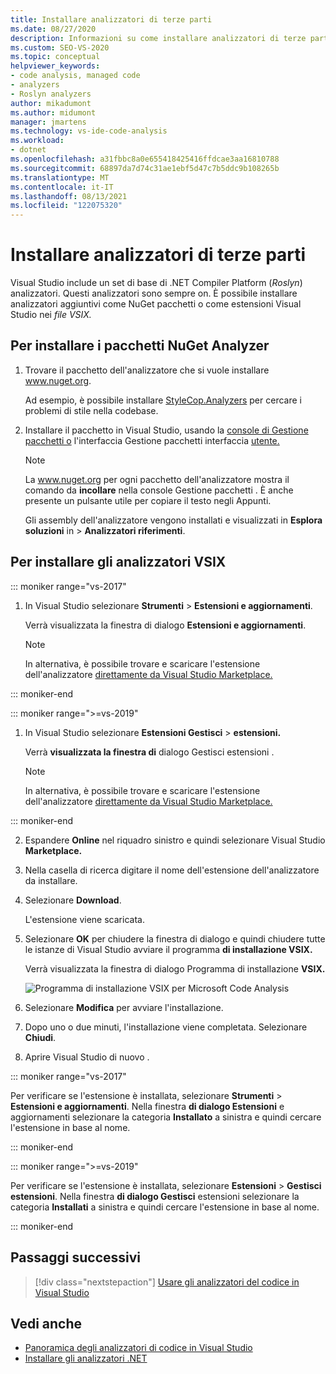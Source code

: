 ```yaml
---
title: Installare analizzatori di terze parti
ms.date: 08/27/2020
description: Informazioni su come installare analizzatori di terze parti in Visual Studio. Informazioni su come installare gli analizzatori nei file con estensione vsix e nei NuGet analyzer.
ms.custom: SEO-VS-2020
ms.topic: conceptual
helpviewer_keywords:
- code analysis, managed code
- analyzers
- Roslyn analyzers
author: mikadumont
ms.author: midumont
manager: jmartens
ms.technology: vs-ide-code-analysis
ms.workload:
- dotnet
ms.openlocfilehash: a31fbbc8a0e655418425416ffdcae3aa16810788
ms.sourcegitcommit: 68897da7d74c31ae1ebf5d47c7b5ddc9b108265b
ms.translationtype: MT
ms.contentlocale: it-IT
ms.lasthandoff: 08/13/2021
ms.locfileid: "122075320"
---
```

# <a name="install-third-party-analyzers"></a>Installare analizzatori di terze parti

Visual Studio include un set di base di .NET Compiler Platform (*Roslyn*) analizzatori. Questi analizzatori sono sempre on. È possibile installare analizzatori aggiuntivi come NuGet pacchetti o come estensioni Visual Studio nei *file VSIX.*

## <a name="to-install-nuget-analyzer-packages"></a>Per installare i pacchetti NuGet Analyzer

1. Trovare il pacchetto dell'analizzatore che si vuole installare www.nuget.org.

   Ad esempio, è possibile installare [StyleCop.Analyzers](https://www.nuget.org/packages/stylecop.analyzers/) per cercare i problemi di stile nella codebase.

2. Installare il pacchetto in Visual Studio, usando la [console di Gestione pacchetti o](/nuget/quickstart/install-and-use-a-package-in-visual-studio#package-manager-console) l'interfaccia Gestione pacchetti interfaccia [utente.](/nuget/quickstart/install-and-use-a-package-in-visual-studio#package-manager-console)

   > [!NOTE]
   > La www.nuget.org per ogni pacchetto dell'analizzatore mostra il comando da **incollare** nella console Gestione pacchetti . È anche presente un pulsante utile per copiare il testo negli Appunti.

   Gli assembly dell'analizzatore vengono installati e visualizzati in **Esplora soluzioni** in   >  **Analizzatori riferimenti**.

## <a name="to-install-vsix-analyzers"></a>Per installare gli analizzatori VSIX

::: moniker range="vs-2017"

1. In Visual Studio selezionare **Strumenti** > **Estensioni e aggiornamenti**.

   Verrà visualizzata la finestra di dialogo **Estensioni e aggiornamenti**.

   > [!NOTE]
   > In alternativa, è possibile trovare e scaricare l'estensione dell'analizzatore [direttamente da Visual Studio Marketplace.](https://marketplace.visualstudio.com)

::: moniker-end

::: moniker range=">=vs-2019"

1. In Visual Studio selezionare **Estensioni Gestisci** > **estensioni.**

   Verrà **visualizzata la finestra di** dialogo Gestisci estensioni .

   > [!NOTE]
   > In alternativa, è possibile trovare e scaricare l'estensione dell'analizzatore [direttamente da Visual Studio Marketplace.](https://marketplace.visualstudio.com)

::: moniker-end

2. Espandere **Online** nel riquadro sinistro e quindi selezionare Visual Studio **Marketplace.**

3. Nella casella di ricerca digitare il nome dell'estensione dell'analizzatore da installare.

4. Selezionare **Download**.

   L'estensione viene scaricata.

5. Selezionare **OK** per chiudere la finestra di dialogo e quindi chiudere tutte le istanze di Visual Studio avviare il programma **di installazione VSIX.**

   Verrà visualizzata la finestra di dialogo Programma di installazione **VSIX.**

   ![Programma di installazione VSIX per Microsoft Code Analysis](media/vsix-installer-code-analysis.png)

6. Selezionare **Modifica** per avviare l'installazione.

7. Dopo uno o due minuti, l'installazione viene completata. Selezionare **Chiudi**.

8. Aprire Visual Studio di nuovo .

::: moniker range="vs-2017"

Per verificare se l'estensione è installata, selezionare **Strumenti**  >  **Estensioni e aggiornamenti**. Nella finestra **di dialogo Estensioni** e aggiornamenti selezionare la categoria **Installato** a sinistra e quindi cercare l'estensione in base al nome.

::: moniker-end

::: moniker range=">=vs-2019"

Per verificare se l'estensione è installata, selezionare **Estensioni**  >  **Gestisci estensioni**. Nella finestra **di dialogo Gestisci** estensioni selezionare la categoria **Installati** a sinistra e quindi cercare l'estensione in base al nome.

::: moniker-end

## <a name="next-steps"></a>Passaggi successivi

> [!div class="nextstepaction"]
> [Usare gli analizzatori del codice in Visual Studio](../code-quality/use-roslyn-analyzers.md)

## <a name="see-also"></a>Vedi anche

- [Panoramica degli analizzatori di codice in Visual Studio](../code-quality/roslyn-analyzers-overview.md)
- [Installare gli analizzatori .NET](../code-quality/install-net-analyzers.md)

